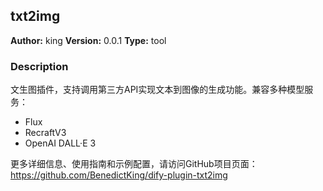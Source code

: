 ## txt2img

**Author:** king
**Version:** 0.0.1
**Type:** tool

### Description

文生图插件，支持调用第三方API实现文本到图像的生成功能。兼容多种模型服务：
- Flux
- RecraftV3
- OpenAI DALL·E 3

更多详细信息、使用指南和示例配置，请访问GitHub项目页面：
https://github.com/BenedictKing/dify-plugin-txt2img



